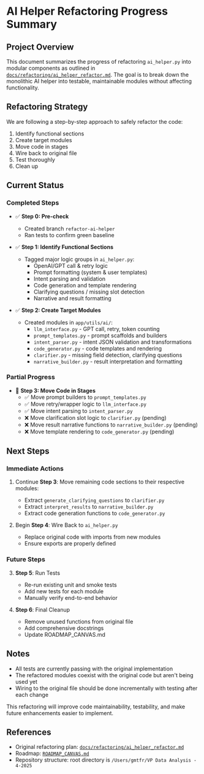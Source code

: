 # AI Helper Refactoring Progress Summary

## Project Overview
This document summarizes the progress of refactoring `ai_helper.py` into modular components as outlined in [`docs/refactoring/ai_helper_refactor.md`](docs/refactoring/ai_helper_refactor.md). The goal is to break down the monolithic AI helper into testable, maintainable modules without affecting functionality.

## Refactoring Strategy
We are following a step-by-step approach to safely refactor the code:
1. Identify functional sections
2. Create target modules
3. Move code in stages
4. Wire back to original file
5. Test thoroughly
6. Clean up

## Current Status

### Completed Steps
- ✅ **Step 0: Pre-check**
  - Created branch `refactor-ai-helper`
  - Ran tests to confirm green baseline
  
- ✅ **Step 1: Identify Functional Sections**
  - Tagged major logic groups in `ai_helper.py`:
    - OpenAI/GPT call & retry logic
    - Prompt formatting (system & user templates)
    - Intent parsing and validation
    - Code generation and template rendering
    - Clarifying questions / missing slot detection
    - Narrative and result formatting

- ✅ **Step 2: Create Target Modules**
  - Created modules in `app/utils/ai/`:
    - `llm_interface.py` - GPT call, retry, token counting
    - `prompt_templates.py` - prompt scaffolds and builders
    - `intent_parser.py` - intent JSON validation and transformations
    - `code_generator.py` - code templates and rendering
    - `clarifier.py` - missing field detection, clarifying questions
    - `narrative_builder.py` - result interpretation and formatting

### Partial Progress
- 🔄 **Step 3: Move Code in Stages**
  - ✅ Move prompt builders to `prompt_templates.py`
  - ✅ Move retry/wrapper logic to `llm_interface.py`
  - ✅ Move intent parsing to `intent_parser.py`
  - ❌ Move clarification slot logic to `clarifier.py` (pending)
  - ❌ Move result narrative functions to `narrative_builder.py` (pending)
  - ❌ Move template rendering to `code_generator.py` (pending)

## Next Steps

### Immediate Actions
1. Continue **Step 3**: Move remaining code sections to their respective modules:
   - Extract `generate_clarifying_questions` to `clarifier.py`
   - Extract `interpret_results` to `narrative_builder.py`
   - Extract code generation functions to `code_generator.py`

2. Begin **Step 4**: Wire Back to `ai_helper.py`
   - Replace original code with imports from new modules
   - Ensure exports are properly defined

### Future Steps
3. **Step 5**: Run Tests
   - Re-run existing unit and smoke tests
   - Add new tests for each module
   - Manually verify end-to-end behavior

4. **Step 6**: Final Cleanup
   - Remove unused functions from original file
   - Add comprehensive docstrings
   - Update ROADMAP_CANVAS.md

## Notes
- All tests are currently passing with the original implementation
- The refactored modules coexist with the original code but aren't being used yet
- Wiring to the original file should be done incrementally with testing after each change

This refactoring will improve code maintainability, testability, and make future enhancements easier to implement.

## References
- Original refactoring plan: [`docs/refactoring/ai_helper_refactor.md`](docs/refactoring/ai_helper_refactor.md)
- Roadmap: [`ROADMAP_CANVAS.md`](ROADMAP_CANVAS.md)
- Repository structure: root directory is `/Users/gmtfr/VP Data Analysis - 4-2025` 